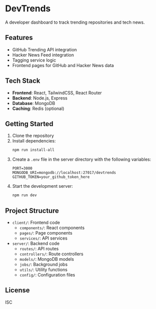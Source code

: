 # DevTrends

A developer dashboard to track trending repositories and tech news.

## Features

- GitHub Trending API integration
- Hacker News Feed integration
- Tagging service logic
- Frontend pages for GitHub and Hacker News data

## Tech Stack

- **Frontend**: React, TailwindCSS, React Router
- **Backend**: Node.js, Express
- **Database**: MongoDB
- **Caching**: Redis (optional)

## Getting Started

1. Clone the repository
2. Install dependencies:
   ```bash
   npm run install-all
   ```
3. Create a `.env` file in the server directory with the following variables:
   ```
   PORT=3000
   MONGODB_URI=mongodb://localhost:27017/devtrends
   GITHUB_TOKEN=your_github_token_here
   ```
4. Start the development server:
   ```bash
   npm run dev
   ```

## Project Structure

- `client/`: Frontend code
  - `components/`: React components
  - `pages/`: Page components
  - `services/`: API services
- `server/`: Backend code
  - `routes/`: API routes
  - `controllers/`: Route controllers
  - `models/`: MongoDB models
  - `jobs/`: Background jobs
  - `utils/`: Utility functions
  - `config/`: Configuration files

## License

ISC 